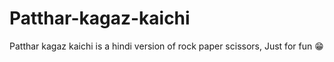 # Patthar-kagaz-kaichi
Patthar kagaz kaichi is a hindi version of rock paper scissors, Just for fun 😁
